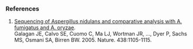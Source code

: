 ### References

1.  [Sequencing of Aspergillus nidulans and comparative analysis with A.
    fumigatus and A.
    oryzae](http://europepmc.org/abstract/MED/16372000).\
    Galagan JE, Calvo SE, Cuomo C, Ma LJ, Wortman JR, \..., Dyer P,
    Sachs MS, Osmani SA, Birren BW. 2005. Nature. 438:1105-1115.

